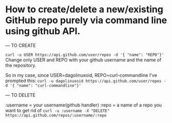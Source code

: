 # How to create/delete a new/existing GitHub repo purely via command line using github API. 
— TO CREATE

`curl -u USER https://api.github.com/user/repos -d '{ "name": "REPO"}'`
Change only USER and REPO with your github username and the name of the repository.

So in my case, since USER=dagolinuxoid, REPO=curl-commandline I've prompted this:
`curl -u dagolinuxoid https://api.github.com/user/repos -d '{ "name": "curl-commandline"}'`


— TO DELETE

:username = your username(github handler) :repo = a name of a repo you want to get rid of
`curl -u :username -X "DELETE" https://api.github.com/repos/:username/:repo`
